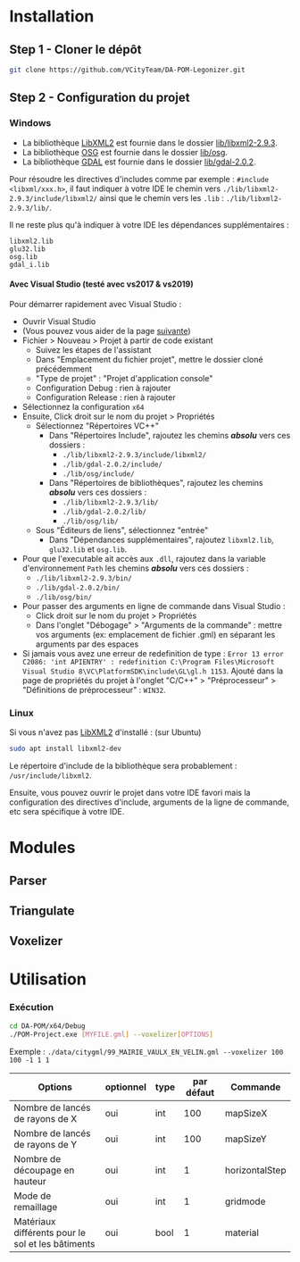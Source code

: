 # Installation

## Step 1 - Cloner le dépôt

```bash
git clone https://github.com/VCityTeam/DA-POM-Legonizer.git
```

## Step 2 - Configuration du projet

### Windows

* La bibliothèque [LibXML2](http://www.xmlsoft.org/index.html) est fournie dans le dossier [lib/libxml2-2.9.3](./lib/libxml2-2.9.3).
* La bibliothèque [OSG](http://www.openscenegraph.org/) est fournie dans le dossier [lib/osg](./lib/osg).
* La bibliothèque [GDAL](https://gdal.org/) est fournie dans le dossier [lib/gdal-2.0.2](./lib/gdal-2.0.2).

Pour résoudre les directives d'includes comme par exemple : `#include <libxml/xxx.h>`, il faut indiquer à votre IDE le chemin vers `./lib/libxml2-2.9.3/include/libxml2/` ainsi que le chemin vers les `.lib` : `./lib/libxml2-2.9.3/lib/`.

Il ne reste plus qu'à indiquer à votre IDE les dépendances supplémentaires :
```
libxml2.lib
glu32.lib
osg.lib
gdal_i.lib
```

#### Avec Visual Studio (testé avec vs2017 & vs2019)

Pour démarrer rapidement avec Visual Studio :
* Ouvrir Visual Studio
* (Vous pouvez vous aider de la page [suivante](https://docs.microsoft.com/fr-fr/cpp/build/how-to-create-a-cpp-project-from-existing-code?view=msvc-160))
* Fichier > Nouveau > Projet à partir de code existant
  * Suivez les étapes de l'assistant
  * Dans "Emplacement du fichier projet", mettre le dossier cloné précédemment
  * "Type de projet" : "Projet d'application console"
  * Configuration Debug : rien à rajouter
  * Configuration Release : rien à rajouter
* Sélectionnez la configuration `x64`
* Ensuite, Click droit sur le nom du projet > Propriétés
  * Sélectionnez "Répertoires VC++"
    * Dans "Répertoires Include", rajoutez les chemins ***absolu*** vers ces dossiers :
      * `./lib/libxml2-2.9.3/include/libxml2/`
      * `./lib/gdal-2.0.2/include/`
      * `./lib/osg/include/`
    * Dans "Répertoires de bibliothèques", rajoutez les chemins ***absolu*** vers ces dossiers :
      * `./lib/libxml2-2.9.3/lib/`
      * `./lib/gdal-2.0.2/lib/`
      * `./lib/osg/lib/`
  * Sous "Éditeurs de liens", sélectionnez "entrée"
    * Dans "Dépendances supplémentaires", rajoutez `libxml2.lib`, `glu32.lib` et `osg.lib`.
* Pour que l'executable ait accès aux `.dll`, rajoutez dans la variable d'environnement `Path` les chemins ***absolu*** vers ces dossiers :
  * `./lib/libxml2-2.9.3/bin/`
  * `./lib/gdal-2.0.2/bin/`
  * `./lib/osg/bin/`
* Pour passer des arguments en ligne de commande dans Visual Studio :
  * Click droit sur le nom du projet > Propriétés
  * Dans l'onglet "Débogage" > "Arguments de la commande" : mettre vos arguments (ex: emplacement de fichier .gml) en séparant les arguments par des espaces
* Si jamais vous avez une erreur de redefinition de type : `Error 13 error C2086: 'int APIENTRY' : redefinition C:\Program Files\Microsoft Visual Studio 8\VC\PlatformSDK\include\GL\gl.h 1153`. Ajouté dans la page de propriétés du projet à l'onglet "C/C++" > "Préprocesseur" > "Définitions de préprocesseur" : `WIN32`.
### Linux

Si vous n'avez pas [LibXML2](http://www.xmlsoft.org/index.html) d'installé : (sur Ubuntu)

```bash
sudo apt install libxml2-dev
```

Le répertoire d'include de la bibliothèque sera probablement : `/usr/include/libxml2`.

Ensuite, vous pouvez ouvrir le projet dans votre IDE favori mais la configuration des directives d'include, arguments de la ligne de commande, etc sera spécifique à votre IDE.

# Modules

## Parser 

## Triangulate

## Voxelizer

# Utilisation
### Exécution
```sh
cd DA-POM/x64/Debug
./POM-Project.exe [MYFILE.gml] --voxelizer[OPTIONS] 
```

Exemple : 
``` ./data/citygml/99_MAIRIE_VAULX_EN_VELIN.gml --voxelizer 100 100 -1 1 1 ```

| Options | optionnel | type | par défaut | Commande |
| --- | --- | --- | --- | --- |
| Nombre de lancés de rayons de X | oui | int | 100 | mapSizeX |
| Nombre de lancés de rayons de Y | oui | int | 100 | mapSizeY |
| Nombre de découpage en hauteur | oui | int | 1 | horizontalStep |
| Mode de remaillage | oui | int | 1 | gridmode|
| Matériaux différents pour le sol et les bâtiments | oui | bool | 1 | material |

